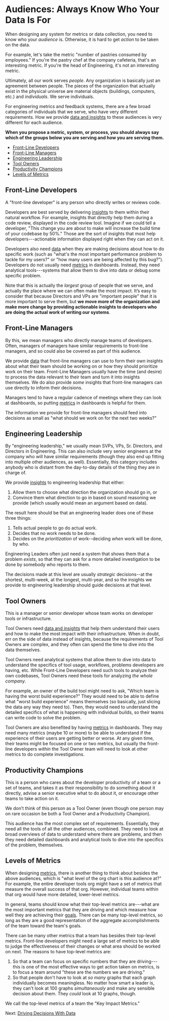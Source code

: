 # Audiences: Always Know Who Your Data Is For

When designing any system for metrics or data collection, you need to know who
your _audience_ is. Otherwise, it is hard to get _action_ to be taken on the
data.

For example, let's take the metric "number of pastries consumed by employees."
If you're the pastry chef at the company cafeteria, that's an interesting
metric. If you're the head of Engineering, it's not an interesting metric.

Ultimately, all our work serves _people_. Any organization is basically just an
agreement between people. The pieces of the organization that actually exist in
the physical universe are material objects (buildings, computers, etc.) and
_individuals_. We serve individuals.

For engineering metrics and feedback systems, there are a few broad categories
of individuals that we serve, who have very different requirements. How we
provide [data and insights](data-vs-insights.md) to these audiences is very
different for each audience.

**When you propose a metric, system, or process, you should always say which of
the groups below you are serving and how you are serving them.**

- [Front-Line Developers](#front-line-developers)
- [Front-Line Managers](#front-line-managers)
- [Engineering Leadership](#engineering-leadership)
- [Tool Owners](#tool-owners)
- [Productivity Champions](#productivity-champions)
- [Levels of Metrics](#levels-of-metrics)

## Front-Line Developers

A "front-line developer" is any person who directly writes or reviews code.

Developers are best served by delivering [insights](data-vs-insights.md) to them
within their natural workflow. For example, insights that directly help them
during a code review, displayed in the code review tool. Imagine if we could
tell a developer, "This change you are about to make will increase the build
time of your codebase by 50%." Those are the sort of insights that most help
developers---actionable information displayed right when they can act on it.

Developers also need [data](data-vs-insights.md) when they are making decisions
about how to do specific work (such as "what's the most important performance
problem to tackle for my users?" or "how many users are being affected by this
bug?"). Developers do not usually need [metrics](goals-signals-metrics.md) in
dashboards. Instead, they need analytical tools---systems that allow them to
dive into data or debug some specific problem.

Note that this is actually the _largest_ group of people that we serve, and
actually the place where we can often make the most impact. It’s easy to
consider that because Directors and VPs are "important people" that it is more
important to serve them, but **we move more of the organization and make more
change by providing actionable insights to developers who are doing the actual
work of writing our systems**.

## Front-Line Managers

By this, we mean managers who directly manage teams of developers. Often,
managers of managers have similar requirements to front-line managers, and so
could also be covered as part of this audience.

We provide [data](data-vs-insights.md) that front-line managers can use to form
their own insights about what their team should be working on or how they should
prioritize work on their team. Front-Line Managers usually have the time (and
desire) to process the data relevant to their team and turn it into insights
themselves. We do also provide _some_ insights that front-line managers can use
directly to inform their decisions.

Managers tend to have a regular cadence of meetings where they can look at
dashboards, so putting [metrics](goals-signals-metrics.md) in dashboards is
helpful for them.

The information we provide for front-line managers should feed into decisions as
small as "what should we work on for the next two weeks?"

## Engineering Leadership

By "engineering leadership," we usually mean SVPs, VPs, Sr. Directors, and
Directors in Engineering. This can also include very senior engineers at the
company who will have similar requirements (though they also end up fitting into
multiple other audiences, as well). Essentially, this category includes anybody
who is distant from the day-to-day details of the thing they are in charge of. 

We provide [insights](data-vs-insights.md) to engineering leadership that
either:

1. Allow them to choose what direction the organization should go in, or
2. Convince them what direction to go in based on sound reasoning we provide
   (which usually would mean an argument based on data). 

The result here should be that an engineering leader does one of these three
things:

1. Tells actual people to go do actual work.
2. Decides that no work needs to be done.
3. Decides on the _prioritization_ of work--deciding _when_ work will be done,
   by who.

Engineering Leaders often just need a system that shows them that a problem
_exists_, so that they can ask for a more detailed investigation to be done by
somebody who reports to them.

The decisions made at this level are usually _strategic_ decisions--at the
shortest, multi-week, at the longest, multi-year, and so the insights we provide
to engineering leadership should guide decisions at that level.

## Tool Owners

This is a manager or senior developer whose team works on developer tools or
infrastructure.

Tool Owners need [data and insights](data-vs-insights.md) that help them
understand their users and how to make the most impact with their
infrastructure. When in doubt, err on the side of data instead of insights,
because the requirements of Tool Owners are complex, and they often can spend
the time to dive into the data themselves.

Tool Owners need analytical systems that allow them to dive into data to
understand the specifics of tool usage, workflows, problems developers are
having, etc. While Front-Line Developers need such tools to analyze their own
codebases, Tool Owners need these tools for analyzing _the whole company_. 

For example, an owner of the build tool might need to ask, "Which team is having
the worst build experience?" They would need to be able to define what "worst
build experience" means themselves (so basically, just slicing the data any way
they need to). Then, they would need to understand the detailed specifics of
what is happening with individual builds, so their teams can write code to solve
the problem.

Tool Owners are also benefited by having [metrics](goals-signals-metrics.md) in
dashboards. They may need many metrics (maybe 10 or more) to be able to
understand if the experience of their users are getting better or worse. At any
given time, their teams might be focused on one or two metrics, but usually the
front-line developers _within_ the Tool Owner team will need to look at other
metrics to do complete investigations.

## Productivity Champions

This is a person who cares about the developer productivity of a team or a set
of teams, and takes it as their responsibility to do something about it
directly, advise a senior executive what to do about it, or encourage other
teams to take action on it.

We don’t think of this person as a Tool Owner (even though one person may on
rare occasion be both a Tool Owner and a Productivity Champion). 

This audience has the most complex set of requirements. Essentially, they need
all the tools of all the other audiences, combined. They need to look at broad
overviews of data to understand where there are problems, and then they need
detailed dashboards and analytical tools to dive into the specifics of the
problem, themselves.

## Levels of Metrics

When designing [metrics](goals-signals-metrics.md), there is another thing to
think about besides the above audiences, which is "what level of the org chart
is this audience at?" For example, the entire developer tools org might have a
set of metrics that measure the overall success of that org. However, individual
teams within that org would have more detailed, lower-level metrics.

In general, teams should know what their top-level metrics are---what are the
most important metrics that they are driving and which measure how well they are
achieving their [goals](goals-signals-metrics.md). There can be many top-level
metrics, so long as they are a good representation of the aggregate
accomplishments of the team toward the team's goals. 

There can be many other metrics that a team has besides their top-level metrics.
Front-line developers might need a large set of metrics to be able to judge the
effectiveness of their changes or what area should be worked on next. The
reasons to have top-level metrics are:

1. So that a team can focus on specific numbers that they are driving---this is
   one of the most effective ways to get action taken on metrics, is to focus a
   team around "these are the numbers we are driving."
2. So that people don't have to look at _so many_ graphs that each graph
   individually becomes meaningless. No matter how smart a leader is, they can't
   look at 100 graphs _simultaneously_ and make any sensible decision about
   them. They _could_ look at 10 graphs, though.

We call the top-level metrics of a team the "Key Impact Metrics."

Next: [Driving Decisions With Data](driving-decisions.md)
